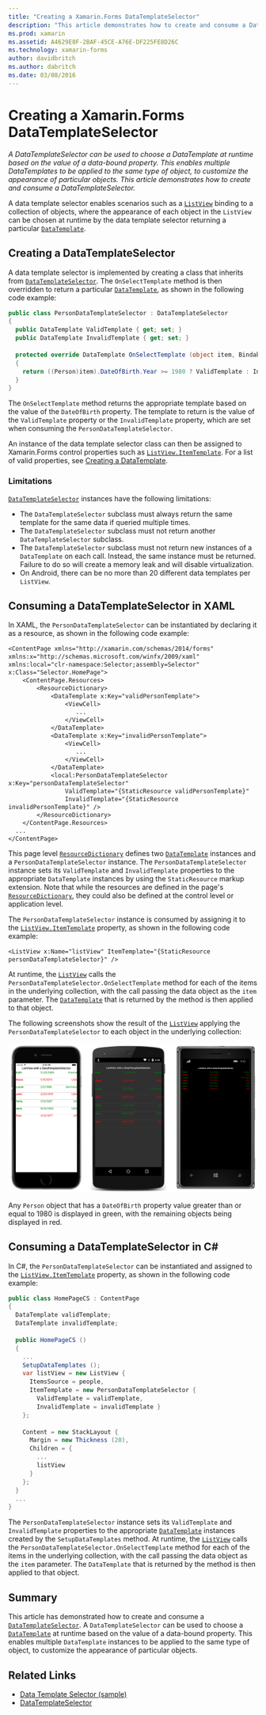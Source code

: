 ```yaml
---
title: "Creating a Xamarin.Forms DataTemplateSelector"
description: "This article demonstrates how to create and consume a DataTemplateSelector, which can be used to choose a DataTemplate at runtime based on the value of a data-bound property."
ms.prod: xamarin
ms.assetid: A4629E8F-2BAF-45CE-A76E-DF225FE8D26C
ms.technology: xamarin-forms
author: davidbritch
ms.author: dabritch
ms.date: 03/08/2016
---
```


# Creating a Xamarin.Forms DataTemplateSelector

_A DataTemplateSelector can be used to choose a DataTemplate at runtime based on the value of a data-bound property. This enables multiple DataTemplates to be applied to the same type of object, to customize the appearance of particular objects. This article demonstrates how to create and consume a DataTemplateSelector._

A data template selector enables scenarios such as a [`ListView`](https://developer.xamarin.com/api/type/Xamarin.Forms.ListView/) binding to a collection of objects, where the appearance of each object in the `ListView` can be chosen at runtime by the data template selector returning a particular [`DataTemplate`](https://developer.xamarin.com/api/type/Xamarin.Forms.DataTemplate/).

## Creating a DataTemplateSelector

A data template selector is implemented by creating a class that inherits from [`DataTemplateSelector`](https://developer.xamarin.com/api/type/Xamarin.Forms.DataTemplateSelector/). The `OnSelectTemplate` method is then overridden to return a particular [`DataTemplate`](https://developer.xamarin.com/api/type/Xamarin.Forms.DataTemplate/), as shown in the following code example:

```csharp
public class PersonDataTemplateSelector : DataTemplateSelector
{
  public DataTemplate ValidTemplate { get; set; }
  public DataTemplate InvalidTemplate { get; set; }

  protected override DataTemplate OnSelectTemplate (object item, BindableObject container)
  {
    return ((Person)item).DateOfBirth.Year >= 1980 ? ValidTemplate : InvalidTemplate;
  }
}
```

The `OnSelectTemplate` method returns the appropriate template based on the value of the `DateOfBirth` property. The template to return is the value of the `ValidTemplate` property or the `InvalidTemplate` property, which are set when consuming the `PersonDataTemplateSelector`.

An instance of the data template selector class can then be assigned to Xamarin.Forms control properties such as [`ListView.ItemTemplate`](https://developer.xamarin.com/api/type/Xamarin.Forms.ItemsView%3CTVisual%3E/). For a list of valid properties, see [Creating a DataTemplate](~/xamarin-forms/app-fundamentals/templates/data-templates/creating.md).

### Limitations

[`DataTemplateSelector`](https://developer.xamarin.com/api/type/Xamarin.Forms.DataTemplateSelector/) instances have the following limitations:

- The `DataTemplateSelector` subclass must always return the same template for the same data if queried multiple times.
- The `DataTemplateSelector` subclass must not return another `DataTemplateSelector` subclass.
- The `DataTemplateSelector` subclass must not return new instances of a `DataTemplate` on each call. Instead, the same instance must be returned. Failure to do so will create a memory leak and will disable virtualization.
- On Android, there can be no more than 20 different data templates per `ListView`.

## Consuming a DataTemplateSelector in XAML

In XAML, the `PersonDataTemplateSelector` can be instantiated by declaring it as a resource, as shown in the following code example:

```xaml
<ContentPage xmlns="http://xamarin.com/schemas/2014/forms" xmlns:x="http://schemas.microsoft.com/winfx/2009/xaml" xmlns:local="clr-namespace:Selector;assembly=Selector" x:Class="Selector.HomePage">
    <ContentPage.Resources>
        <ResourceDictionary>
            <DataTemplate x:Key="validPersonTemplate">
                <ViewCell>
                   ...
                </ViewCell>
            </DataTemplate>
            <DataTemplate x:Key="invalidPersonTemplate">
                <ViewCell>
                   ...
                </ViewCell>
            </DataTemplate>
            <local:PersonDataTemplateSelector x:Key="personDataTemplateSelector"
                ValidTemplate="{StaticResource validPersonTemplate}"
                InvalidTemplate="{StaticResource invalidPersonTemplate}" />
        </ResourceDictionary>
    </ContentPage.Resources>
  ...
</ContentPage>
```

This page level [`ResourceDictionary`](https://developer.xamarin.com/api/type/Xamarin.Forms.ResourceDictionary/) defines two [`DataTemplate`](https://developer.xamarin.com/api/type/Xamarin.Forms.DataTemplate/) instances and a `PersonDataTemplateSelector` instance. The `PersonDataTemplateSelector` instance sets its `ValidTemplate` and `InvalidTemplate` properties to the appropriate `DataTemplate` instances by using the `StaticResource` markup extension. Note that while the resources are defined in the page's [`ResourceDictionary`](https://developer.xamarin.com/api/type/Xamarin.Forms.ResourceDictionary/), they could also be defined at the control level or application level.

The `PersonDataTemplateSelector` instance is consumed by assigning it to the [`ListView.ItemTemplate`](https://developer.xamarin.com/api/type/Xamarin.Forms.ItemsView%3CTVisual%3E/) property, as shown in the following code example:

```xaml
<ListView x:Name="listView" ItemTemplate="{StaticResource personDataTemplateSelector}" />
```

At runtime, the [`ListView`](https://developer.xamarin.com/api/type/Xamarin.Forms.ListView/) calls the `PersonDataTemplateSelector.OnSelectTemplate` method for each of the items in the underlying collection, with the call passing the data object as the `item` parameter. The [`DataTemplate`](https://developer.xamarin.com/api/type/Xamarin.Forms.DataTemplate/) that is returned by the method is then applied to that object.

The following screenshots show the result of the [`ListView`](https://developer.xamarin.com/api/type/Xamarin.Forms.ListView/) applying the `PersonDataTemplateSelector` to each object in the underlying collection:

![](selector-images/data-template-selector.png "ListView with a Data Template Selector")

Any `Person` object that has a `DateOfBirth` property value greater than or equal to 1980 is displayed in green, with the remaining objects being displayed in red.

## Consuming a DataTemplateSelector in C&num;

In C#, the `PersonDataTemplateSelector` can be instantiated and assigned to the [`ListView.ItemTemplate`](https://developer.xamarin.com/api/type/Xamarin.Forms.ItemsView%3CTVisual%3E/) property, as shown in the following code example:

```csharp
public class HomePageCS : ContentPage
{
  DataTemplate validTemplate;
  DataTemplate invalidTemplate;

  public HomePageCS ()
  {
    ...
    SetupDataTemplates ();
    var listView = new ListView {
      ItemsSource = people,
      ItemTemplate = new PersonDataTemplateSelector {
        ValidTemplate = validTemplate,
        InvalidTemplate = invalidTemplate }
    };

    Content = new StackLayout {
      Margin = new Thickness (20),
      Children = {
        ...
        listView
      }
    };
  }
  ...  
}
```

The `PersonDataTemplateSelector` instance sets its `ValidTemplate` and `InvalidTemplate` properties to the appropriate [`DataTemplate`](https://developer.xamarin.com/api/type/Xamarin.Forms.DataTemplate/) instances created by the `SetupDataTemplates` method. At runtime, the [`ListView`](https://developer.xamarin.com/api/type/Xamarin.Forms.ListView/) calls the `PersonDataTemplateSelector.OnSelectTemplate` method for each of the items in the underlying collection, with the call passing the data object as the `item` parameter. The `DataTemplate` that is returned by the method is then applied to that object.

## Summary

This article has demonstrated how to create and consume a [`DataTemplateSelector`](https://developer.xamarin.com/api/type/Xamarin.Forms.DataTemplateSelector/). A `DataTemplateSelector` can be used to choose a [`DataTemplate`](https://developer.xamarin.com/api/type/Xamarin.Forms.DataTemplate/) at runtime based on the value of a data-bound property. This enables multiple `DataTemplate` instances to be applied to the same type of object, to customize the appearance of particular objects.


## Related Links

- [Data Template Selector (sample)](https://developer.xamarin.com/samples/xamarin-forms/templates/datatemplateselector/)
- [DataTemplateSelector](https://developer.xamarin.com/api/type/Xamarin.Forms.DataTemplateSelector/)

